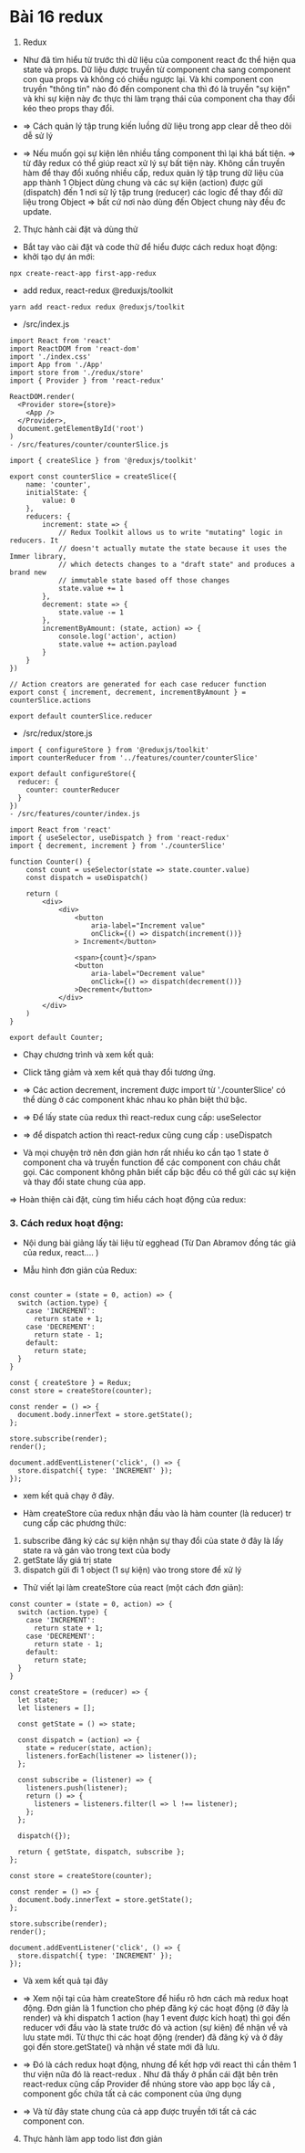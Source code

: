 # Bài 16 redux
1. Redux
- Như đã tìm hiểu từ trước thì dữ liệu của component react đc thể hiện qua state và props. Dữ liệu được truyền từ component cha sang component con qua props và không có chiều ngược lại.  Và khi component con truyền "thông tin" nào đó đến component cha thì đó là truyền "sự kiện" và khi sự kiện này đc thực thi làm trạng thái của component cha thay đổi kéo theo props thay đổi.

- =>  Cách quản lý tập trung kiến luồng dữ liệu trong app clear dễ theo dõi dễ sử lý 

- => Nếu muốn gọi sự kiện lên nhiều tầng component thì lại khá bất tiện. => từ đây redux có thể giúp react xử lý sự bất tiện này. Không cần truyền hàm để thay đổi xuống nhiều cấp, redux quản lý tập trung  dữ liệu của app thành 1 Object dùng chung và các sự kiện (action) được gửi (dispatch) đến 1 nơi sử lý tập trung (reducer) các logic để thay đổi dữ liệu trong Object  => bất cứ nơi nào dùng đến Object chung này đều đc update.

2. Thực hành cài đặt và dùng thử
- Bắt tay vào cài đặt và code thử để hiểu được cách redux hoạt động:
- khởi tạo dự án mới:

 ``` npx create-react-app first-app-redux ```

- add redux, react-redux @reduxjs/toolkit

``` yarn add react-redux redux @reduxjs/toolkit ```
- /src/index.js
```
import React from 'react'
import ReactDOM from 'react-dom'
import './index.css'
import App from './App'
import store from './redux/store'
import { Provider } from 'react-redux'

ReactDOM.render(
  <Provider store={store}>
    <App />
  </Provider>,
  document.getElementById('root')
)
- /src/features/counter/counterSlice.js

import { createSlice } from '@reduxjs/toolkit'

export const counterSlice = createSlice({
    name: 'counter',
    initialState: {
        value: 0
    },
    reducers: {
        increment: state => {
            // Redux Toolkit allows us to write "mutating" logic in reducers. It
            // doesn't actually mutate the state because it uses the Immer library,
            // which detects changes to a "draft state" and produces a brand new
            // immutable state based off those changes
            state.value += 1
        },
        decrement: state => {
            state.value -= 1
        },
        incrementByAmount: (state, action) => {
            console.log('action', action)
            state.value += action.payload
        }
    }
})

// Action creators are generated for each case reducer function
export const { increment, decrement, incrementByAmount } = counterSlice.actions

export default counterSlice.reducer
```

- /src/redux/store.js
```
import { configureStore } from '@reduxjs/toolkit'
import counterReducer from '../features/counter/counterSlice'

export default configureStore({
  reducer: {
    counter: counterReducer
  }
})
- /src/features/counter/index.js

import React from 'react'
import { useSelector, useDispatch } from 'react-redux'
import { decrement, increment } from './counterSlice'

function Counter() {
    const count = useSelector(state => state.counter.value)
    const dispatch = useDispatch()

    return (
        <div>
            <div>
                <button
                    aria-label="Increment value"
                    onClick={() => dispatch(increment())}
                > Increment</button>

                <span>{count}</span>
                <button
                    aria-label="Decrement value"
                    onClick={() => dispatch(decrement())}
                >Decrement</button>
            </div>
        </div>
    )
}

export default Counter;
```
- Chạy chương trình và xem kết quả:

- Click tăng giảm và xem kết quả thay đổi tương ứng.

- => Các action  decrement, increment được import từ    './counterSlice'  có thể dùng ở các component khác nhau ko phân biệt thứ bậc. 
- => Để lấy state của redux thì react-redux cung cấp: useSelector  
- => để dispatch action thì react-redux cũng cung cấp : useDispatch 

* Và mọi chuyện trở nên đơn giản hơn rất nhiều ko cần tạo 1 state ở component cha và truyền function để các component con cháu chắt gọi. Các component không phân biết cấp bậc đều có thể gửi các sự kiện và thay đổi state chung của app.

=> Hoàn thiện cài đặt, cùng tìm hiểu cách hoạt động của redux:
### 3. Cách redux hoạt động:

- Nội dung bài giảng lấy tài liệu từ egghead (Từ Dan Abramov đồng tác giả của redux, react.... )

- Mẫu hình đơn giản của Redux:

```

const counter = (state = 0, action) => {
  switch (action.type) {
    case 'INCREMENT':
      return state + 1;
    case 'DECREMENT':
      return state - 1;
    default:
      return state;
  }
} 

const { createStore } = Redux;
const store = createStore(counter);

const render = () => {
  document.body.innerText = store.getState();
};

store.subscribe(render);
render();

document.addEventListener('click', () => {
  store.dispatch({ type: 'INCREMENT' });
});
```
- xem kết quả chạy ở đây.

- Hàm createStore  của redux nhận đầu vào là hàm counter (là reducer) tr cung cấp các phương thức:
1.  subscribe đăng ký các sự kiện nhận sự thay đổi của state ở đây là lấy state ra và gán vào trong text của body
2.  getState  lấy giá trị state
3. dispatch  gửi đi 1 object (1 sự kiện) vào trong store để  xử lý

- Thử viết lại làm createStore của react (một cách đơn giản):
```
const counter = (state = 0, action) => {
  switch (action.type) {
    case 'INCREMENT':
      return state + 1;
    case 'DECREMENT':
      return state - 1;
    default: 
      return state;
  }
}

const createStore = (reducer) => {
  let state;
  let listeners = [];
  
  const getState = () => state;
  
  const dispatch = (action) => {
    state = reducer(state, action);
    listeners.forEach(listener => listener());
  };
  
  const subscribe = (listener) => {
    listeners.push(listener);
    return () => {
      listeners = listeners.filter(l => l !== listener);
    };
  };
  
  dispatch({});
  
  return { getState, dispatch, subscribe };
};

const store = createStore(counter);

const render = () => {
  document.body.innerText = store.getState();
};

store.subscribe(render);
render();

document.addEventListener('click', () => {
  store.dispatch({ type: 'INCREMENT' });
});
```
- Và xem kết quả tại đây

- => Xem nội tại của hàm createStore  để hiểu rõ hơn cách mà redux hoạt động. Đơn giản là 1 function cho phép đăng ký các hoạt động (ở đây là render) và khi dispatch 1 action (hay 1 event được kích hoạt) thì gọi đến reducer với đầu vào là state trước đó và action (sự kiên) để nhận về và lưu state mới. Từ thực thi các hoạt động (render) đã đăng ký và ở đây gọi đến store.getState() và nhận về state mới đã lưu.

- => Đó là cách redux hoạt động, nhưng để kết hợp với react thì cần thêm 1 thư viện nữa đó là react-redux .  Như đã thấy ở phần cái đặt bên trên react-redux cũng cấp Provider để nhúng store vào app bọc lấy cả <App/>, component gốc chứa tất cả các component của ứng dụng
- => Và từ đây state chung của cả app được truyền tới tất cả các component con.
 

4. Thực hành làm app todo list đơn giản




